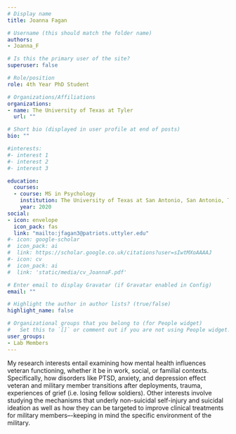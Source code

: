 ```yaml
---
# Display name
title: Joanna Fagan

# Username (this should match the folder name)
authors:
- Joanna_F

# Is this the primary user of the site?
superuser: false

# Role/position
role: 4th Year PhD Student

# Organizations/Affiliations
organizations:
- name: The University of Texas at Tyler
  url: ""

# Short bio (displayed in user profile at end of posts)
bio: ""

#interests:
#- interest 1
#- interest 2
#- interest 3

education:
  courses:
  - course: MS in Psychology
    institution: The University of Texas at San Antonio, San Antonio, TX
    year: 2020  
social:
- icon: envelope
  icon_pack: fas
  link: "mailto:jfagan3@patriots.uttyler.edu"
#- icon: google-scholar
#  icon_pack: ai
#  link: https://scholar.google.co.uk/citations?user=sIwtMXoAAAAJ
#- icon: cv
#  icon_pack: ai
#  link: 'static/media/cv_JoannaF.pdf'

# Enter email to display Gravatar (if Gravatar enabled in Config)
email: ""

# Highlight the author in author lists? (true/false)
highlight_name: false

# Organizational groups that you belong to (for People widget)
#   Set this to `[]` or comment out if you are not using People widget.
user_groups:
- Lab Members
---
```

My research interests entail examining how mental health influences veteran functioning, whether it be in work, social, or familial contexts.  Specifically, how disorders like PTSD, anxiety, and depression effect veteran and military member transitions after deployments, trauma, experiences of grief (i.e. losing fellow soldiers).  Other interests involve studying the mechanisms that underly non-suicidal self-injury and suicidal ideation as well as how they can be targeted to improve clinical treatments for military members–-keeping in mind the specific environment of the military.
